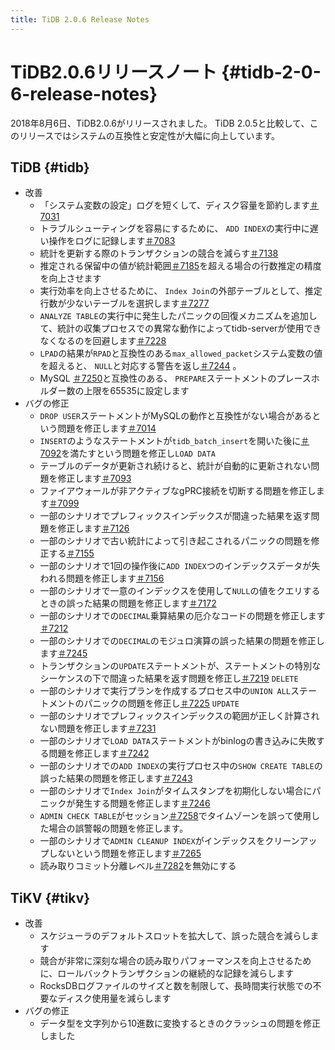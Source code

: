 ```yaml
---
title: TiDB 2.0.6 Release Notes
---
```


# TiDB2.0.6リリースノート {#tidb-2-0-6-release-notes}

2018年8月6日、TiDB2.0.6がリリースされました。 TiDB 2.0.5と比較して、このリリースではシステムの互換性と安定性が大幅に向上しています。

## TiDB {#tidb}

-   改善
    -   「システム変数の設定」ログを短くして、ディスク容量を節約します[＃7031](https://github.com/pingcap/tidb/pull/7031)
    -   トラブルシューティングを容易にするために、 `ADD INDEX`の実行中に遅い操作をログに記録します[＃7083](https://github.com/pingcap/tidb/pull/7083)
    -   統計を更新する際のトランザクションの競合を減らす[＃7138](https://github.com/pingcap/tidb/pull/7138)
    -   推定される保留中の値が統計範囲[＃7185](https://github.com/pingcap/tidb/pull/7185)を超える場合の行数推定の精度を向上させます
    -   実行効率を向上させるために、 `Index Join`の外部テーブルとして、推定行数が少ないテーブルを選択します[＃7277](https://github.com/pingcap/tidb/pull/7277)
    -   `ANALYZE TABLE`の実行中に発生したパニックの回復メカニズムを追加して、統計の収集プロセスでの異常な動作によってtidb-serverが使用できなくなるのを回避します[＃7228](https://github.com/pingcap/tidb/pull/7228)
    -   `LPAD`の結果が`RPAD`と互換性のある`max_allowed_packet`システム変数の値を超えると、 `NULL`と対応する警告を返し[＃7244](https://github.com/pingcap/tidb/pull/7244) 。
    -   MySQL [＃7250](https://github.com/pingcap/tidb/pull/7250)と互換性のある、 `PREPARE`ステートメントのプレースホルダー数の上限を65535に設定します
-   バグの修正
    -   `DROP USER`ステートメントがMySQLの動作と互換性がない場合があるという問題を修正します[＃7014](https://github.com/pingcap/tidb/pull/7014)
    -   `INSERT`のようなステートメントが`tidb_batch_insert`を開いた後に[＃7092](https://github.com/pingcap/tidb/pull/7092)を満たすという問題を修正し`LOAD DATA`
    -   テーブルのデータが更新され続けると、統計が自動的に更新されない問題を修正します[＃7093](https://github.com/pingcap/tidb/pull/7093)
    -   ファイアウォールが非アクティブなgPRC接続を切断する問題を修正します[＃7099](https://github.com/pingcap/tidb/pull/7099)
    -   一部のシナリオでプレフィックスインデックスが間違った結果を返す問題を修正します[＃7126](https://github.com/pingcap/tidb/pull/7126)
    -   一部のシナリオで古い統計によって引き起こされるパニックの問題を修正する[＃7155](https://github.com/pingcap/tidb/pull/7155)
    -   一部のシナリオで1回の操作後に`ADD INDEX`つのインデックスデータが失われる問題を修正します[＃7156](https://github.com/pingcap/tidb/pull/7156)
    -   一部のシナリオで一意のインデックスを使用して`NULL`の値をクエリするときの誤った結果の問題を修正します[＃7172](https://github.com/pingcap/tidb/pull/7172)
    -   一部のシナリオでの`DECIMAL`乗算結果の厄介なコードの問題を修正します[＃7212](https://github.com/pingcap/tidb/pull/7212)
    -   一部のシナリオでの`DECIMAL`のモジュロ演算の誤った結果の問題を修正します[＃7245](https://github.com/pingcap/tidb/pull/7245)
    -   トランザクションの`UPDATE`ステートメントが、ステートメントの特別なシーケンスの下で間違った結果を返す問題を修正し[＃7219](https://github.com/pingcap/tidb/pull/7219) `DELETE`
    -   一部のシナリオで実行プランを作成するプロセス中の`UNION ALL`ステートメントのパニックの問題を修正し[＃7225](https://github.com/pingcap/tidb/pull/7225) `UPDATE`
    -   一部のシナリオでプレフィックスインデックスの範囲が正しく計算されない問題を修正します[＃7231](https://github.com/pingcap/tidb/pull/7231)
    -   一部のシナリオで`LOAD DATA`ステートメントがbinlogの書き込みに失敗する問題を修正します[＃7242](https://github.com/pingcap/tidb/pull/7242)
    -   一部のシナリオでの`ADD INDEX`の実行プロセス中の`SHOW CREATE TABLE`の誤った結果の問題を修正します[＃7243](https://github.com/pingcap/tidb/pull/7243)
    -   一部のシナリオで`Index Join`がタイムスタンプを初期化しない場合にパニックが発生する問題を修正します[＃7246](https://github.com/pingcap/tidb/pull/7246)
    -   `ADMIN CHECK TABLE`がセッション[＃7258](https://github.com/pingcap/tidb/pull/7258)でタイムゾーンを誤って使用した場合の誤警報の問題を修正します。
    -   一部のシナリオで`ADMIN CLEANUP INDEX`がインデックスをクリーンアップしないという問題を修正します[＃7265](https://github.com/pingcap/tidb/pull/7265)
    -   読み取りコミット分離レベル[＃7282](https://github.com/pingcap/tidb/pull/7282)を無効にする

## TiKV {#tikv}

-   改善
    -   スケジューラのデフォルトスロットを拡大して、誤った競合を減らします
    -   競合が非常に深刻な場合の読み取りパフォーマンスを向上させるために、ロールバックトランザクションの継続的な記録を減らします
    -   RocksDBログファイルのサイズと数を制限して、長時間実行状態での不要なディスク使用量を減らします
-   バグの修正
    -   データ型を文字列から10進数に変換するときのクラッシュの問題を修正しました

